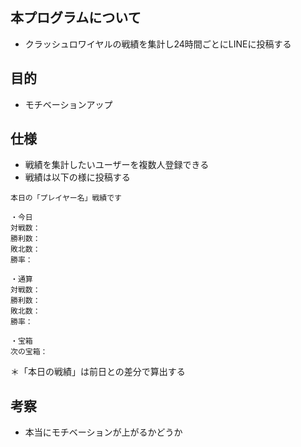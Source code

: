 ## 本プログラムについて
- クラッシュロワイヤルの戦績を集計し24時間ごとにLINEに投稿する

## 目的
- モチベーションアップ

## 仕様
- 戦績を集計したいユーザーを複数人登録できる
- 戦績は以下の様に投稿する
```
本日の「プレイヤー名」戦績です

・今日
対戦数：
勝利数：
敗北数：
勝率：

・通算
対戦数：
勝利数：
敗北数：
勝率：

・宝箱
次の宝箱：
```
＊「本日の戦績」は前日との差分で算出する

## 考察
- 本当にモチベーションが上がるかどうか
